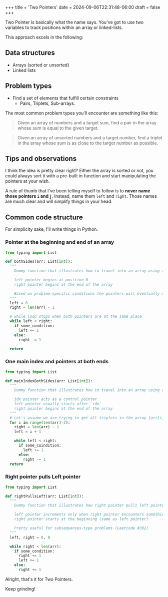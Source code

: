 +++
title = 'Two Pointers'
date = 2024-09-06T22:31:48-06:00
draft = false
+++

Two Pointer is basically what the name says. You've got to use two variables to track positions within an array or linked-lists.

This approach excels in the following:

## Data structures
- Arrays (sorted or unsorted)
- Linked lists

## Problem types
- Find a set of elements that fulfill certain constraints
  - Pairs, Triplets, Sub-arrays.

The most common problem types you'll encounter are something like this:

> Given an array of numbers and a target sum, find a pair in the array whose sum is equal to the given target.

> Given an array of unsorted numbers and a target number, find a triplet in the array whose sum is as close to the target number as possible.

## Tips and observations
I think the idea is pretty clear right? Either the array is sorted or not, you could always sort it with a pre-built in function and start manipulating the pointers at your wish.

A rule of thumb that I've been telling myself to follow is to **never name those pointers `i` and `j`**. Instead, name them `left` and `right`. Those names are much clear and will simplify things in your head.

## Common code structure
For simplicity sake, I'll write things in Python.


### Pointer at the beginning and end of an array
```python
from typing import List

def bothSides(arr: List[int]):
  """
    Dummy function that illustrates how to travel into an array using the Two Pointers approach.

    left pointer begins at position 0
    right pointer begins at the end of the array

    Based on problem-specific conditions the pointers will eventually meet each other, that's where the loop ends.
  """
  left = 0
  right = len(arr) - 1 

  # while loop stops when both pointers are at the same place 
  while left < right:
    if some_condition:
      left += 1
    else:
      right -= 1

  return
```

### One main index and pointers at both ends
```python
from typing import List

def mainIndexBothSides(arr: List[int]):
  """
    Dummy function that illustrates how to travel into an array using a main index and Two Pointers approach.

    idx pointer acts as a control pointer
    left pointer usually starts after `idx`
    right pointer begins at the end of the array
  """
  # Let's assume we are trying to get all triplets in the array [arr[i], arr[left], arr[right]]
  for i in range(len(arr)-2):
    right = len(arr) - 1
    left = i + 1 

    while left < right:
      if some_coindition:
        left += 1
      else:
        right -= 1
  return
```

### Right pointer pulls Left pointer

```python
from typing import List

def rightPullsLeft(arr: List[int]):
  """
    Dummy function that illustrates how right pointer pulls left pointer based on a condition

    left pointer increments only when right pointer encounters something
    right pointer starts at the beginning (same as left pointer)

    Pretty useful for subsequences-type problems (Leetcode #392)
  """
  left, right = 0, 0

  while right < len(arr):
    if some_condition:
      right += 1
      left += 1
    else:
      right += 1
```


Alright, that's it for Two Pointers.

Keep grinding!
